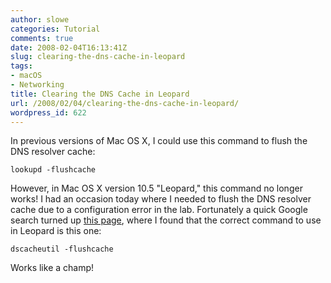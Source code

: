 ```yaml
---
author: slowe
categories: Tutorial
comments: true
date: 2008-02-04T16:13:41Z
slug: clearing-the-dns-cache-in-leopard
tags:
- macOS
- Networking
title: Clearing the DNS Cache in Leopard
url: /2008/02/04/clearing-the-dns-cache-in-leopard/
wordpress_id: 622
---
```


In previous versions of Mac OS X, I could use this command to flush the DNS resolver cache:

	lookupd -flushcache

However, in Mac OS X version 10.5 "Leopard," this command no longer works! I had an occasion today where I needed to flush the DNS resolver cache due to a configuration error in the lab. Fortunately a quick Google search turned up [this page](http://www.hongkiat.com/blog/how-to-clear-dns-cache-in-mac-osx-leopard/), where I found that the correct command to use in Leopard is this one:

	dscacheutil -flushcache

Works like a champ!
